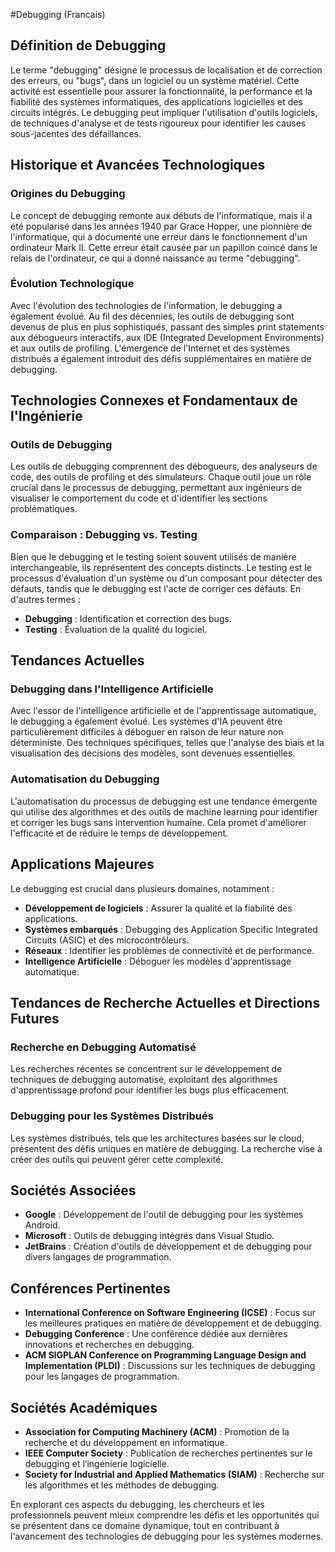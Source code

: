 #Debugging (Francais)

## Définition de Debugging

Le terme "debugging" désigne le processus de localisation et de correction des erreurs, ou "bugs", dans un logiciel ou un système matériel. Cette activité est essentielle pour assurer la fonctionnalité, la performance et la fiabilité des systèmes informatiques, des applications logicielles et des circuits intégrés. Le debugging peut impliquer l'utilisation d'outils logiciels, de techniques d'analyse et de tests rigoureux pour identifier les causes sous-jacentes des défaillances.

## Historique et Avancées Technologiques

### Origines du Debugging

Le concept de debugging remonte aux débuts de l'informatique, mais il a été popularisé dans les années 1940 par Grace Hopper, une pionnière de l'informatique, qui a documenté une erreur dans le fonctionnement d'un ordinateur Mark II. Cette erreur était causée par un papillon coincé dans le relais de l'ordinateur, ce qui a donné naissance au terme "debugging".

### Évolution Technologique

Avec l'évolution des technologies de l'information, le debugging a également évolué. Au fil des décennies, les outils de debugging sont devenus de plus en plus sophistiqués, passant des simples print statements aux débogueurs interactifs, aux IDE (Integrated Development Environments) et aux outils de profiling. L'émergence de l'Internet et des systèmes distribués a également introduit des défis supplémentaires en matière de debugging.

## Technologies Connexes et Fondamentaux de l'Ingénierie

### Outils de Debugging

Les outils de debugging comprennent des débogueurs, des analyseurs de code, des outils de profiling et des simulateurs. Chaque outil joue un rôle crucial dans le processus de debugging, permettant aux ingénieurs de visualiser le comportement du code et d'identifier les sections problématiques.

### Comparaison : Debugging vs. Testing

Bien que le debugging et le testing soient souvent utilisés de manière interchangeable, ils représentent des concepts distincts. Le testing est le processus d'évaluation d'un système ou d'un composant pour détecter des défauts, tandis que le debugging est l'acte de corriger ces défauts. En d'autres termes :

- **Debugging** : Identification et correction des bugs.
- **Testing** : Évaluation de la qualité du logiciel.

## Tendances Actuelles

### Debugging dans l'Intelligence Artificielle

Avec l'essor de l'intelligence artificielle et de l'apprentissage automatique, le debugging a également évolué. Les systèmes d'IA peuvent être particulièrement difficiles à déboguer en raison de leur nature non déterministe. Des techniques spécifiques, telles que l'analyse des biais et la visualisation des décisions des modèles, sont devenues essentielles.

### Automatisation du Debugging

L'automatisation du processus de debugging est une tendance émergente qui utilise des algorithmes et des outils de machine learning pour identifier et corriger les bugs sans intervention humaine. Cela promet d'améliorer l'efficacité et de réduire le temps de développement.

## Applications Majeures

Le debugging est crucial dans plusieurs domaines, notamment :

- **Développement de logiciels** : Assurer la qualité et la fiabilité des applications.
- **Systèmes embarqués** : Debugging des Application Specific Integrated Circuits (ASIC) et des microcontrôleurs.
- **Réseaux** : Identifier les problèmes de connectivité et de performance.
- **Intelligence Artificielle** : Déboguer les modèles d'apprentissage automatique.

## Tendances de Recherche Actuelles et Directions Futures

### Recherche en Debugging Automatisé

Les recherches récentes se concentrent sur le développement de techniques de debugging automatisé, exploitant des algorithmes d'apprentissage profond pour identifier les bugs plus efficacement. 

### Debugging pour les Systèmes Distribués

Les systèmes distribués, tels que les architectures basées sur le cloud, présentent des défis uniques en matière de debugging. La recherche vise à créer des outils qui peuvent gérer cette complexité.

## Sociétés Associées

- **Google** : Développement de l'outil de debugging pour les systèmes Android.
- **Microsoft** : Outils de debugging intégrés dans Visual Studio.
- **JetBrains** : Création d'outils de développement et de debugging pour divers langages de programmation.

## Conférences Pertinentes

- **International Conference on Software Engineering (ICSE)** : Focus sur les meilleures pratiques en matière de développement et de debugging.
- **Debugging Conference** : Une conférence dédiée aux dernières innovations et recherches en debugging.
- **ACM SIGPLAN Conference on Programming Language Design and Implementation (PLDI)** : Discussions sur les techniques de debugging pour les langages de programmation.

## Sociétés Académiques

- **Association for Computing Machinery (ACM)** : Promotion de la recherche et du développement en informatique.
- **IEEE Computer Society** : Publication de recherches pertinentes sur le debugging et l’ingénierie logicielle.
- **Society for Industrial and Applied Mathematics (SIAM)** : Recherche sur les algorithmes et les méthodes de debugging.

En explorant ces aspects du debugging, les chercheurs et les professionnels peuvent mieux comprendre les défis et les opportunités qui se présentent dans ce domaine dynamique, tout en contribuant à l'avancement des technologies de debugging pour les systèmes modernes.
